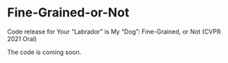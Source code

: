 # Fine-Grained-or-Not
Code release for Your “Labrador” is My “Dog”: Fine-Grained, or Not (CVPR 2021 Oral)

The code is coming soon. 
